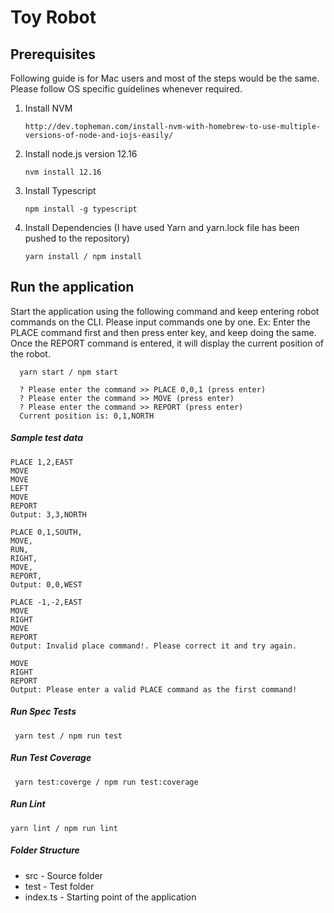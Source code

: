 # Toy Robot

## Prerequisites

Following guide is for Mac users and most of the steps would be the same. Please follow OS specific guidelines whenever 
required.

1. Install NVM

       http://dev.topheman.com/install-nvm-with-homebrew-to-use-multiple-versions-of-node-and-iojs-easily/

2. Install node.js version 12.16

       nvm install 12.16
       
3. Install Typescript

       npm install -g typescript
      
4. Install Dependencies (I have used Yarn and yarn.lock file has been pushed to the repository)
   
       yarn install / npm install
       
## Run the application

Start the application using the following command and keep entering robot commands on the CLI. Please input commands one by one.
Ex: Enter the PLACE command first and then press enter key, and keep doing the same. Once the REPORT
command is entered, it will display the current position of the robot.
      
      yarn start / npm start
      
      ? Please enter the command >> PLACE 0,0,1 (press enter)
      ? Please enter the command >> MOVE (press enter)
      ? Please enter the command >> REPORT (press enter)
      Current position is: 0,1,NORTH
  
        
 ##### Sample test data
 
    PLACE 1,2,EAST
    MOVE
    MOVE
    LEFT
    MOVE
    REPORT
    Output: 3,3,NORTH
    
    PLACE 0,1,SOUTH,
    MOVE,
    RUN,
    RIGHT,
    MOVE,
    REPORT,
    Output: 0,0,WEST
            
    PLACE -1,-2,EAST
    MOVE
    RIGHT
    MOVE
    REPORT
    Output: Invalid place command!. Please correct it and try again.
    
    MOVE
    RIGHT
    REPORT
    Output: Please enter a valid PLACE command as the first command!
    
  ##### Run Spec Tests
  
     yarn test / npm run test
      
  ##### Run Test Coverage
  
     yarn test:coverge / npm run test:coverage
     
 ##### Run Lint
 
    yarn lint / npm run lint
    
 ##### Folder Structure
  <ul>
  <li>src - Source folder</li>
  <li>test - Test folder</li>
  <li>index.ts - Starting point of the application</li>
  </ul>
 


      
